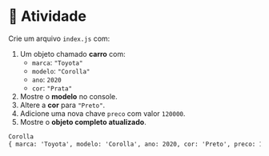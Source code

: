 # 📝 Atividade

Crie um arquivo `index.js` com:

1. Um objeto chamado **carro** com:
    - `marca`: `"Toyota"`
    - `modelo`: `"Corolla"`
    - `ano`: `2020`
    - `cor`: `"Prata"`
2. Mostre o **modelo** no console.
3. Altere a **cor** para `"Preto"`.
4. Adicione uma nova chave `preco` com valor `120000`.
5. Mostre o **objeto completo atualizado**.

```txt
Corolla
{ marca: 'Toyota', modelo: 'Corolla', ano: 2020, cor: 'Preto', preco: 120000 }
```